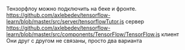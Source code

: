 Тензорфлоу можно подключить на беке и фронте.  
https://github.com/axlebedev/tensorflow-learn/blob/master/src/server/tensorflowTutor.js сервер  
https://github.com/axlebedev/tensorflow-learn/blob/master/src/components/TensorFlow/TensorFlow.js клиент  
Они друг с другом не связаны, просто два варианта
